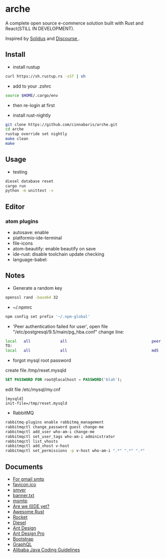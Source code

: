 # arche

A complete open source e-commerce solution built with Rust and React(STILL IN DEVELOPMENT).

Inspired by [Solidus](https://github.com/solidusio/solidus) and [Discourse
](https://github.com/discourse/discourse).

## Install

-   install rustup

```bash
curl https://sh.rustup.rs -sSf | sh
```

-   add to your .zshrc

```bash
source $HOME/.cargo/env
```

-   then re-login at first

-   install rust-nightly

```bash
git clone https://github.com/cinnabaris/arche.git
cd arche
rustup override set nightly
make clean
make
```

## Usage

-   testing

```bash
diesel database reset
cargo run
python -m unittest -v
```

## Editor

### atom plugins

-   autosave: enable
-   platformio-ide-terminal
-   file-icons
-   atom-beautify: enable beautify on save
-   ide-rust: disable toolchain update checking
-   language-babel:

## Notes

-   Generate a random key

```bash
openssl rand -base64 32
```

-   ~/.npmrc

```bash
npm config set prefix '~/.npm-global'
```

-   'Peer authentication failed for user', open file "/etc/postgresql/9.5/main/pg_hba.conf" change line:

```bash
local   all             all                                     peer
TO:
local   all             all                                     md5
```

-   forgot mysql root password

create file  /tmp/reset.mysqld

```sql
SET PASSWORD FOR root@localhost = PASSWORD('blah');
```

edit file /etc/mysql/my.cnf

```text
[mysqld]
init-file=/tmp/reset.mysqld
```

-   RabbitMQ

```bash
rabbitmq-plugins enable rabbitmq_management
rabbitmqctl change_password guest change-me
rabbitmqctl add_user who-am-i change-me
rabbitmqctl set_user_tags who-am-i administrator
rabbitmqctl list_vhosts
rabbitmqctl add_vhost v-host
rabbitmqctl set_permissions -p v-host who-am-i ".*" ".*" ".*"
```

## Documents

-   [For gmail smtp](http://stackoverflow.com/questions/20337040/gmail-smtp-debug-error-please-log-in-via-your-web-browser)
-   [favicon.ico](http://icoconvert.com/)
-   [smver](http://semver.org/)
-   [banner.txt](http://patorjk.com/software/taag/)
-   [msmtp](https://wiki.archlinux.org/index.php/msmtp)
-   [Are we (I)DE yet?](https://areweideyet.com/)
-   [Awesome Rust](https://github.com/rust-unofficial/awesome-rust)
-   [Rocket](https://rocket.rs/)
-   [Diesel](http://diesel.rs/guides/getting-started/)
-   [Ant Design](https://ant.design/docs/react/introduce)
-   [Ant Design Pro](https://pro.ant.design/docs/getting-started)
-   [Bootstrap](http://getbootstrap.com/)
-   [GraphQL](https://graphql.org/learn/)
-   [Alibaba Java Coding Guidelines](https://github.com/alibaba/p3c)
